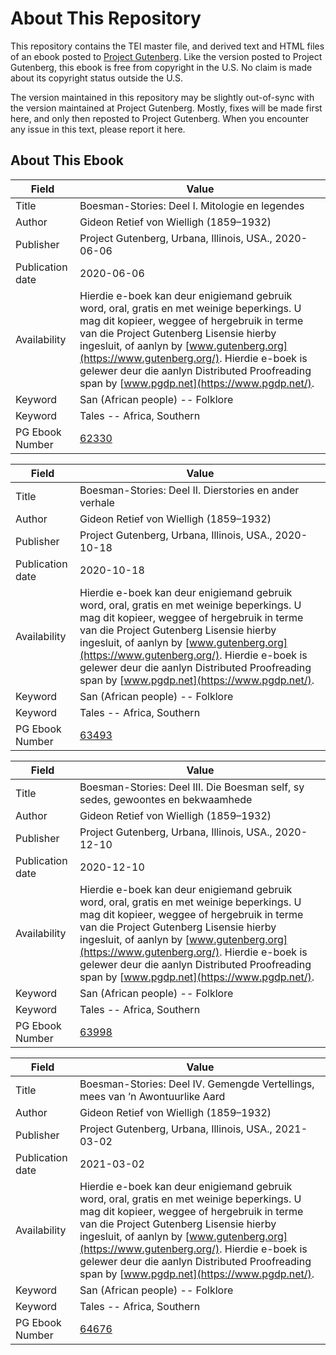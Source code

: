 # About This Repository

This repository contains the TEI master file, and derived text and HTML files of an ebook posted to [Project Gutenberg](https://www.gutenberg.org/). Like the version posted to Project Gutenberg, this ebook is free from copyright in the U.S. No claim is made about its copyright status outside the U.S.

The version maintained in this repository may be slightly out-of-sync with the version maintained at Project Gutenberg. Mostly, fixes will be made first here, and only then reposted to Project Gutenberg. When you encounter any issue in this text, please report it here.

## About This Ebook

| Field | Value |
| ----- | ----- |
| Title | Boesman-Stories: Deel I. Mitologie en legendes |
| Author | Gideon Retief von Wielligh (1859–1932) |
| Publisher | Project Gutenberg, Urbana, Illinois, USA., 2020-06-06 |
| Publication date | 2020-06-06 |
| Availability | Hierdie e-boek kan deur enigiemand gebruik word, oral, gratis en met weinige beperkings. U mag dit kopieer, weggee of hergebruik in terme van die Project Gutenberg Lisensie hierby ingesluit, of aanlyn by [www.gutenberg.org](https://www.gutenberg.org/). Hierdie e-boek is gelewer deur die aanlyn Distributed Proofreading span by [www.pgdp.net](https://www.pgdp.net/). |
| Keyword | San (African people) -- Folklore |
| Keyword | Tales -- Africa, Southern |
| PG Ebook Number | [62330](https://www.gutenberg.org/ebooks/62330) |


| Field | Value |
| ----- | ----- |
| Title | Boesman-Stories: Deel II. Dierstories en ander verhale |
| Author | Gideon Retief von Wielligh (1859–1932) |
| Publisher | Project Gutenberg, Urbana, Illinois, USA., 2020-10-18 |
| Publication date | 2020-10-18 |
| Availability | Hierdie e-boek kan deur enigiemand gebruik word, oral, gratis en met weinige beperkings. U mag dit kopieer, weggee of hergebruik in terme van die Project Gutenberg Lisensie hierby ingesluit, of aanlyn by [www.gutenberg.org](https://www.gutenberg.org/). Hierdie e-boek is gelewer deur die aanlyn Distributed Proofreading span by [www.pgdp.net](https://www.pgdp.net/). |
| Keyword | San (African people) -- Folklore |
| Keyword | Tales -- Africa, Southern |
| PG Ebook Number | [63493](https://www.gutenberg.org/ebooks/63493) |


| Field | Value |
| ----- | ----- |
| Title | Boesman-Stories: Deel III. Die Boesman self, sy sedes, gewoontes en bekwaamhede |
| Author | Gideon Retief von Wielligh (1859–1932) |
| Publisher | Project Gutenberg, Urbana, Illinois, USA., 2020-12-10 |
| Publication date | 2020-12-10 |
| Availability | Hierdie e-boek kan deur enigiemand gebruik word, oral, gratis en met weinige beperkings. U mag dit kopieer, weggee of hergebruik in terme van die Project Gutenberg Lisensie hierby ingesluit, of aanlyn by [www.gutenberg.org](https://www.gutenberg.org/). Hierdie e-boek is gelewer deur die aanlyn Distributed Proofreading span by [www.pgdp.net](https://www.pgdp.net/). |
| Keyword | San (African people) -- Folklore |
| Keyword | Tales -- Africa, Southern |
| PG Ebook Number | [63998](https://www.gutenberg.org/ebooks/63998) |

| Field | Value |
| ----- | ----- |
| Title | Boesman-Stories: Deel IV. Gemengde Vertellings, mees van ’n Awontuurlike Aard |
| Author | Gideon Retief von Wielligh (1859–1932) |
| Publisher | Project Gutenberg, Urbana, Illinois, USA., 2021-03-02 |
| Publication date | 2021-03-02 |
| Availability | Hierdie e-boek kan deur enigiemand gebruik word, oral, gratis en met weinige beperkings. U mag dit kopieer, weggee of hergebruik in terme van die Project Gutenberg Lisensie hierby ingesluit, of aanlyn by [www.gutenberg.org](https://www.gutenberg.org/). Hierdie e-boek is gelewer deur die aanlyn Distributed Proofreading span by [www.pgdp.net](https://www.pgdp.net/). |
| Keyword | San (African people) -- Folklore |
| Keyword | Tales -- Africa, Southern |
| PG Ebook Number | [64676](https://www.gutenberg.org/ebooks/64676) |

